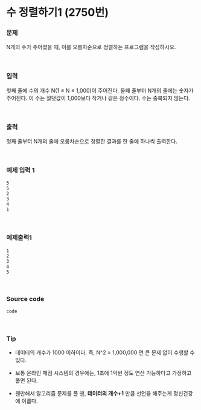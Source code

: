 # 수 정렬하기1 (2750번)

### 문제

N개의 수가 주어졌을 때, 이를 오름차순으로 정렬하는 프로그램을 작성하시오.

<br/>

### 입력

첫째 줄에 수의 개수 N(1 ≤ N ≤ 1,000)이 주어진다. 둘째 줄부터 N개의 줄에는 숫자가 주어진다. 이 수는 절댓값이 1,000보다 작거나 같은 정수이다. 수는 중복되지 않는다.

<br/>

### 출력

첫째 줄부터 N개의 줄에 오름차순으로 정렬한 결과를 한 줄에 하나씩 출력한다.

<br/>

### 예제 입력 1

```
5
5
2
3
4
1
```

<br/>

### 예제출력1

```
1
2
3
4
5
```

<br/>

### Source code

```c
code
```

<br/>

### Tip

- 데이터의 개수가 1000 이하이다. 즉, N^2 = 1,000,000 면 큰 문제 없이 수행할 수 있다.

- 보통 온라인 채점 시스템의 경우에는, 1초에 1억번 정도 연산 가능하다고 가정하고 풀면 된다.

- 웬만해서 알고리즘 문제를 풀 땐,  **데이터의 개수+1** 만큼 선언을 해주는게 정신건강에 이롭다.